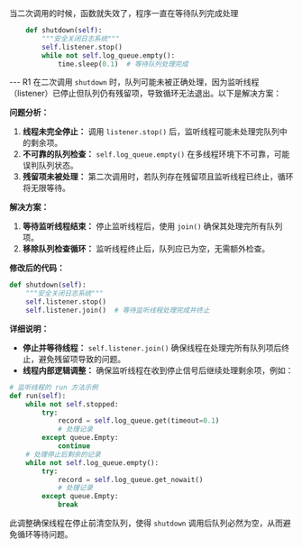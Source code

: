 当二次调用的时候，函数就失效了，程序一直在等待队列完成处理

```python
    def shutdown(self):
        """安全关闭日志系统"""
        self.listener.stop()
        while not self.log_queue.empty():
            time.sleep(0.1)  # 等待队列处理完成
```

--- R1
在二次调用 `shutdown` 时，队列可能未被正确处理，因为监听线程（listener）已停止但队列仍有残留项，导致循环无法退出。以下是解决方案：

**问题分析：**

1. **线程未完全停止：** 调用 `listener.stop()` 后，监听线程可能未处理完队列中的剩余项。
2. **不可靠的队列检查：** `self.log_queue.empty()` 在多线程环境下不可靠，可能误判队列状态。
3. **残留项未被处理：** 第二次调用时，若队列存在残留项且监听线程已终止，循环将无限等待。

**解决方案：**

1. **等待监听线程结束：** 停止监听线程后，使用 `join()` 确保其处理完所有队列项。
2. **移除队列检查循环：** 监听线程终止后，队列应已为空，无需额外检查。

**修改后的代码：**

```python
def shutdown(self):
    """安全关闭日志系统"""
    self.listener.stop()
    self.listener.join()  # 等待监听线程处理完成并终止
```

**详细说明：**

- **停止并等待线程：** `self.listener.join()` 确保线程在处理完所有队列项后终止，避免残留项导致的问题。
- **线程内部逻辑调整：** 确保监听线程在收到停止信号后继续处理剩余项，例如：

```python
# 监听线程的 run 方法示例
def run(self):
    while not self.stopped:
        try:
            record = self.log_queue.get(timeout=0.1)
            # 处理记录
        except queue.Empty:
            continue
    # 处理停止后剩余的记录
    while not self.log_queue.empty():
        try:
            record = self.log_queue.get_nowait()
            # 处理记录
        except queue.Empty:
            break
```

此调整确保线程在停止前清空队列，使得 `shutdown` 调用后队列必然为空，从而避免循环等待问题。
